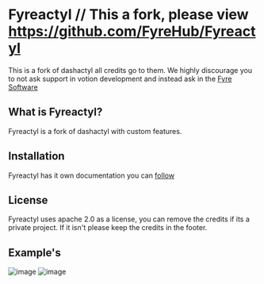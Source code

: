 # Fyreactyl // This a fork, please view https://github.com/FyreHub/Fyreactyl

This is a fork of dashactyl all credits go to them.
We highly discourage you to not ask support in votion development and instead ask in the [Fyre Software](https://discord.gg/sXWE8gJrt3)

## What is Fyreactyl?

Fyreactyl is a fork of dashactyl with custom features.

## Installation

Fyreactyl has it own documentation you can [follow](https://docs.fyresoftware.com)

## License

Fyreactyl uses apache 2.0 as a license, you can remove the credits if its a private project. If it isn't please keep the credits in the footer.

## Example's

![image](https://user-images.githubusercontent.com/66245404/151224399-ed68e4b5-6cf3-467c-abd7-9f722d244d24.png)
![image](https://user-images.githubusercontent.com/66245404/151224595-b6b72e7a-a833-46ab-9d76-ef77b387495e.png)
